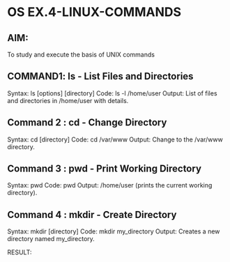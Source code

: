# OS EX.4-LINUX-COMMANDS

## AIM:
To study and execute the basis of UNIX commands
## COMMAND1: ls - List Files and Directories

Syntax: 
	ls [options] [directory]
Code: 
	ls -l /home/user
Output: 
	List of files and directories in /home/user with details.
    
## Command 2 : cd - Change Directory
Syntax: 
	cd [directory]
Code: 
	cd /var/www
Output: 
	Change to the /var/www directory.

## Command 3 : pwd - Print Working Directory
Syntax: 
	pwd
Code: 
	pwd
Output: 
	/home/user (prints the current working directory).
## Command 4 : mkdir - Create Directory

Syntax: 
	mkdir [directory]
Code: 
	mkdir my_directory
Output:	
	Creates a new directory named my_directory.




RESULT:
